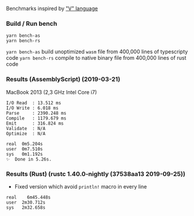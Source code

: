 Benchmarks inspired by ["V" language](https://github.com/vlang-io/V/blob/master/website/compilation_speed_test_gen.v)

### Build / Run bench

```
yarn bench-as
yarn bench-rs
```

`yarn bench-as` build unoptimized `wasm` file from 400,000 lines of typescripty code
`yarn bench-rs` compile to native binary file from 400,000 lines of rust code

### Results (AssemblyScript) (2019-03-21)

MacBook 2013 (2,3 GHz Intel Core i7)

```
I/O Read  : 13.512 ms
I/O Write : 6.018 ms
Parse     : 2390.248 ms
Compile   : 1179.679 ms
Emit      : 316.824 ms
Validate  : N/A
Optimize  : N/A

real  0m5.204s
user  0m7.510s
sys   0m1.192s
✨  Done in 5.26s.
```

### Results (Rust) (rustc 1.40.0-nightly (37538aa13 2019-09-25))

* Fixed version which avoid `println!` macro in every line

```
real	6m45.448s
user  2m30.712s
sys   2m32.658s
```
